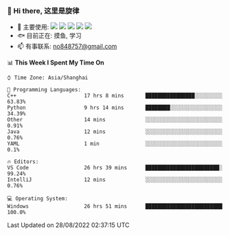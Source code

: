### 👋 Hi there, 这里是旋律
- 🔭 主要使用: 
![](https://img.shields.io/badge/-Python-3e74a2?style=flat-square&logo=Python&logoColor=fff)
![](https://img.shields.io/badge/-Java-007396?mstyle=flat-square&logo=Java&logoColor=fff)
![](https://img.shields.io/badge/-Node.js-339933?style=flat-square&logo=Node.js&logoColor=fff)
![](https://img.shields.io/badge/-PostgreSQL-4169e1?style=flat-square&logo=PostgreSQL&logoColor=fff)
![](https://img.shields.io/badge/-VSCode-007acc?style=flat-square&logo=Visual-Studio-Code&logoColor=fff)
- 🐟 目前正在: 摸鱼, 学习
- 📫 有事联系: no848757@gmail.com

<!--START_SECTION:waka-->
📊 **This Week I Spent My Time On** 

```text
⌚︎ Time Zone: Asia/Shanghai

💬 Programming Languages: 
C++                      17 hrs 8 mins       ████████████████░░░░░░░░░   63.83% 
Python                   9 hrs 14 mins       ████████░░░░░░░░░░░░░░░░░   34.39% 
Other                    14 mins             ░░░░░░░░░░░░░░░░░░░░░░░░░   0.91% 
Java                     12 mins             ░░░░░░░░░░░░░░░░░░░░░░░░░   0.76% 
YAML                     1 min               ░░░░░░░░░░░░░░░░░░░░░░░░░   0.1%

🔥 Editors: 
VS Code                  26 hrs 39 mins      ████████████████████████░   99.24% 
IntelliJ                 12 mins             ░░░░░░░░░░░░░░░░░░░░░░░░░   0.76%

💻 Operating System: 
Windows                  26 hrs 51 mins      █████████████████████████   100.0%

```


 Last Updated on 28/08/2022 02:37:15 UTC
<!--END_SECTION:waka-->

